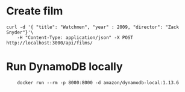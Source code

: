 # Create film

```
curl -d '{ "title": "Watchmen", "year" : 2009, "director": "Zack Snyder"}'\
    -H "Content-Type: application/json" -X POST http://localhost:3000/api/films/
```

# Run DynamoDB locally

```
    docker run --rm -p 8000:8000 -d amazon/dynamodb-local:1.13.6
```
